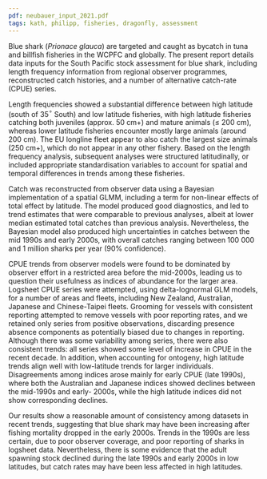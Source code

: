 ```yaml
---
pdf: neubauer_input_2021.pdf
tags: kath, philipp, fisheries, dragonfly, assessment
---
```

Blue shark (*Prionace glauca*) are targeted and caught as bycatch in tuna and billfish fisheries in the WCPFC and globally. The present report details data inputs for the South Pacific stock assessment for blue shark, including length frequency information from regional observer programmes, reconstructed catch histories, and a number of alternative catch-rate (CPUE) series.

Length frequencies showed a substantial difference between high latitude (south of 35$^\circ$ South) and low latitude fisheries, with high latitude fisheries catching both juveniles (approx. 50 cm\+) and mature animals (≤ 200 cm), whereas lower latitude fisheries encounter mostly large animals (around 200 cm). The EU longline fleet appear to also catch the largest size animals (250 cm\+), which do not appear in any other fishery. Based on the length frequency analysis, subsequent analyses were structured latitudinally, or included appropriate standardisation variables to account for spatial and temporal differences in trends among these fisheries.

Catch was reconstructed from observer data using a Bayesian implementation of a spatial GLMM, including a term for non-linear effects of total effect by latitude. The model produced good diagnostics, and led to trend estimates that were comparable to previous analyses, albeit at lower median estimated total catches than previous analysis. Nevertheless, the Bayesian model also produced high uncertainties in catches between the mid 1990s and early 2000s, with overall catches ranging between 100 000 and 1 million sharks per year (90% confidence).

CPUE trends from observer models were found to be dominated by observer effort in a restricted area before the mid-2000s, leading us to question their usefulness as indices of abundance for the larger area. Logsheet CPUE series were attempted, using delta-lognormal GLM models, for a number of areas and fleets, including New Zealand, Australian, Japanese and Chinese-Taipei fleets. Grooming for vessels with consistent reporting attempted to remove vessels with poor reporting rates, and we retained only series from positive observations, discarding presence absence components as potentially biased due to changes in reporting. Although there was some variability among series, there were also consistent trends: all series showed some level of increase in CPUE in the recent decade. In addition, when accounting for ontogeny, high latitude trends align well with low-latitude trends for larger individuals. Disagreements among indices arose mainly for early CPUE (late 1990s), where both the Australian and Japanese indices showed declines between the mid-1990s and early- 2000s, while the high latitude indices did not show corresponding declines.

Our results show a reasonable amount of consistency among datasets in recent trends, suggesting that blue shark may have been increasing after fishing mortality dropped in the early 2000s. Trends in the 1990s are less certain, due to poor observer coverage, and poor reporting of sharks in logsheet data. Nevertheless, there is some evidence that the adult spawning stock declined during the late 1990s and early 2000s in low latitudes, but catch rates may have been less affected in high latitudes.
